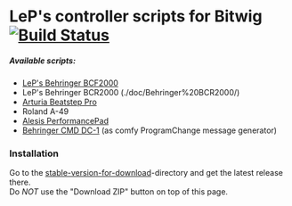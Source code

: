 # LeP's controller scripts for Bitwig [![Build Status](https://travis-ci.org/justlep/bitwig.svg?branch=master)](https://travis-ci.org/justlep/bitwig)
##### Available scripts:
* [LeP's Behringer BCF2000](./doc/Behringer%20BCF2000/)
* LeP's Behringer BCR2000 (./doc/Behringer%20BCR2000/)
* [Arturia Beatstep Pro](./doc/ArturiaBeatstepPro/)
* Roland A-49
* [Alesis PerformancePad](./doc/Alesis%20PerformancePad/)
* [Behringer CMD DC-1](./doc/Behringer%20CMD%20DC-1) (as comfy ProgramChange message generator)

### Installation 
Go to the [stable-version-for-download](./stable-version-for-download/)-directory and get the latest release there.  
Do *NOT* use the "Download ZIP" button on top of this page.
